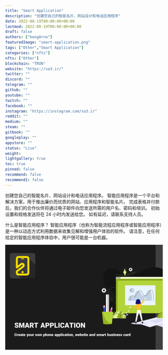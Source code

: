 ```yaml
---
title: "Smart Application"
description: "创建您自己的智能名片、网站设计和电话应用程序"
date: 2022-08-19T00:00:00+08:00
lastmod: 2022-08-19T00:00:00+08:00
draft: false
authors: ["boogArno"]
featuredImage: "smart-application.png"
tags: ["Other","Smart Application"]
categories: ["nfts"]
nfts: ["Other"]
blockchain: "TRON"
website: "https://sa3.ir/"
twitter: ""
discord: ""
telegram: ""
github: ""
youtube: ""
twitch: ""
facebook: ""
instagram: "https://instagram.com/sa3.ir"
reddit: ""
medium: ""
steam: ""
gitbook: ""
googleplay: ""
appstore: ""
status: "Live"
weight: 
lightgallery: true
toc: true
pinned: false
recommend: false
recommend1: false
---
```

创建您自己的智能名片、网站设计和电话应用程序。
智能应用程序是一个平台和解决方案，用于推出廉价而优质的网站、应用程序和智能名片。
完成表格并付款后，我们的合作伙伴将通过电子邮件向您发送所需的用户名、密码和培训。
初始设置和规格发送将在 24 小时内发送给您。 如有延迟，请联系支持人员。

什么是智能应用程序？ 智能应用程序（也称为智能流程应用程序或智能应用程序）是一种以动态方式利用数据来收集见解和增强用户体验的软件。 请注意，在任何给定的智能应用程序体验中，用户很可能是一台机器。

![smartapplication-dapp-marketplaces-tron-image1_a0414545162569e3a4118aa5644e54e0](smartapplication-dapp-marketplaces-tron-image1_a0414545162569e3a4118aa5644e54e0.png)